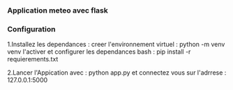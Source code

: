 ### Application meteo avec flask
### Configuration
1.Installez les dependances : 
creer l'environnement virtuel : python -m venv venv 
l'activer et configurer les dependances
bash : pip install -r requierements.txt

2.Lancer l'Appication avec : python app.py et connectez vous sur l'adrrese :
127.0.0.1:5000
